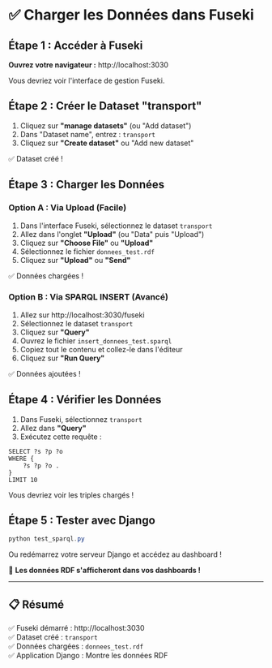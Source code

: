 # ✅ Charger les Données dans Fuseki

## Étape 1 : Accéder à Fuseki

**Ouvrez votre navigateur :** http://localhost:3030

Vous devriez voir l'interface de gestion Fuseki.

## Étape 2 : Créer le Dataset "transport"

1. Cliquez sur **"manage datasets"** (ou "Add dataset")
2. Dans "Dataset name", entrez : `transport`
3. Cliquez sur **"Create dataset"** ou "Add new dataset"

✅ Dataset créé !

## Étape 3 : Charger les Données

### Option A : Via Upload (Facile)

1. Dans l'interface Fuseki, sélectionnez le dataset `transport`
2. Allez dans l'onglet **"Upload"** (ou "Data" puis "Upload")
3. Cliquez sur **"Choose File"** ou **"Upload"**
4. Sélectionnez le fichier `donnees_test.rdf`
5. Cliquez sur **"Upload"** ou **"Send"**

✅ Données chargées !

### Option B : Via SPARQL INSERT (Avancé)

1. Allez sur http://localhost:3030/fuseki
2. Sélectionnez le dataset `transport`
3. Cliquez sur **"Query"**
4. Ouvrez le fichier `insert_donnees_test.sparql`
5. Copiez tout le contenu et collez-le dans l'éditeur
6. Cliquez sur **"Run Query"**

✅ Données ajoutées !

## Étape 4 : Vérifier les Données

1. Dans Fuseki, sélectionnez `transport`
2. Allez dans **"Query"**
3. Exécutez cette requête :

```sparql
SELECT ?s ?p ?o
WHERE {
    ?s ?p ?o .
}
LIMIT 10
```

Vous devriez voir les triples chargés !

## Étape 5 : Tester avec Django

```powershell
python test_sparql.py
```

Ou redémarrez votre serveur Django et accédez au dashboard !

🎉 **Les données RDF s'afficheront dans vos dashboards !**

---

## 📋 Résumé

✅ Fuseki démarré : http://localhost:3030  
✅ Dataset créé : `transport`  
✅ Données chargées : `donnees_test.rdf`  
✅ Application Django : Montre les données RDF  

